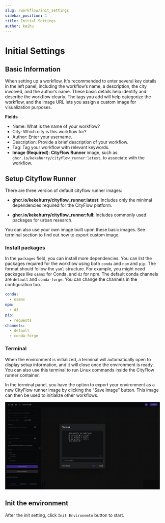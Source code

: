 ```yaml
---
slug: /workflow/init_settings
sidebar_position: 1
title: Initial Settings
author: kaihu
---
```


# Initial Settings

## Basic Information 

When setting up a workflow, It's recommended to enter several key details in the left panel, including the workflow’s name, a description, the city involved, and the author’s name. These basic details help identify and describe the workflow clearly. The tags you add will help categorize the workflow, and the image URL lets you assign a custom image for visualization purposes.


**Fields** 
- Name: What is the name of your workflow?
- City: Which city is this workflow for?
- Author: Enter your username.
- Description: Provide a brief description of your workflow.
- Tag: Tag your workflow with relevant keywords.
- **Image (Required)**: **CityFlow Runner** image, such as `ghcr.io/kekehurry/cityflow_runner:latest`, to associate with the workflow.

## Setup Cityflow Runner

There are three version of default cityflow runner images:

- **ghcr.io/kekehurry/cityflow_runner:latest**: Includes only the minimal dependencies required for the CityFlow platform. 

- **ghcr.io/kekehurry/cityflow_runner:full**: Includes commonly used packages for urban research.

You can also use your own image built upon these basic images. See terminal section to find out how to export custom image.


### Install packages

In the `packages` field, you can install more dependencies. You can list the packages required for the workflow using both `conda` and `npm` and `pip`. The format should follow the `yaml` structure. For example, you might need packages like `osmnx` for Conda, and `d3` for npm. The default conda channels are `default` and `conda-forge`. You can change the channels in the configuration too.


```yaml
conda:
  - osmnx
npm:
  - d3
pip:
  - requests
channels:
  - default
  - conda-forge
```

### Terminal

When the environment is initialized, a terminal will automatically open to display setup information, and it will close once the environment is ready. You can also use this terminal to run Linux commands inside the CityFlow runner container.

In the terminal panel, you have the option to export your environment as a new CityFlow runner image by clicking the “Save Image” button. This image can then be used to initialize other workflows.

![terminal](assets/terminal.png)

## Init the environment

After the init setting, click `Init Environemtn` button to start.

